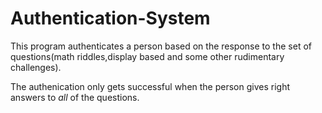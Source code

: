 # Authentication-System

This program authenticates a person based on the response to the set of questions(math riddles,display based and some other rudimentary challenges).

The authenication only gets successful when the person gives right answers to *all* of the questions.
